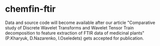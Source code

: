 # chemfin-ftir

Data and source code will become available after our article "Comparative study of Discrete Wavelet Transforms and Wavelet Tensor Train decomposition to feature extraction of FTIR data of medicinal plants" (P.Kharyuk, D.Nazarenko, I.Oseledets) gets accepted for publication.
